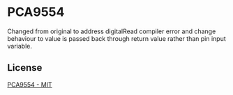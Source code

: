 # PCA9554


Changed from original to address digitalRead compiler error and change behaviour to value is passed back through return value rather than pin input variable.

## License

[PCA9554 - MIT](LICENSE)
